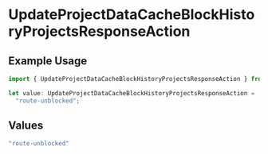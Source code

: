 # UpdateProjectDataCacheBlockHistoryProjectsResponseAction

## Example Usage

```typescript
import { UpdateProjectDataCacheBlockHistoryProjectsResponseAction } from "@vercel/sdk/models/updateprojectdatacacheop.js";

let value: UpdateProjectDataCacheBlockHistoryProjectsResponseAction =
  "route-unblocked";
```

## Values

```typescript
"route-unblocked"
```